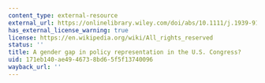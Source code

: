 ```yaml
---
content_type: external-resource
external_url: https://onlinelibrary.wiley.com/doi/abs/10.1111/j.1939-9162.2011.00034.x
has_external_license_warning: true
license: https://en.wikipedia.org/wiki/All_rights_reserved
status: ''
title: A gender gap in policy representation in the U.S. Congress?
uid: 171eb140-ae49-4673-8bd6-5f5f13740096
wayback_url: ''
---
```

